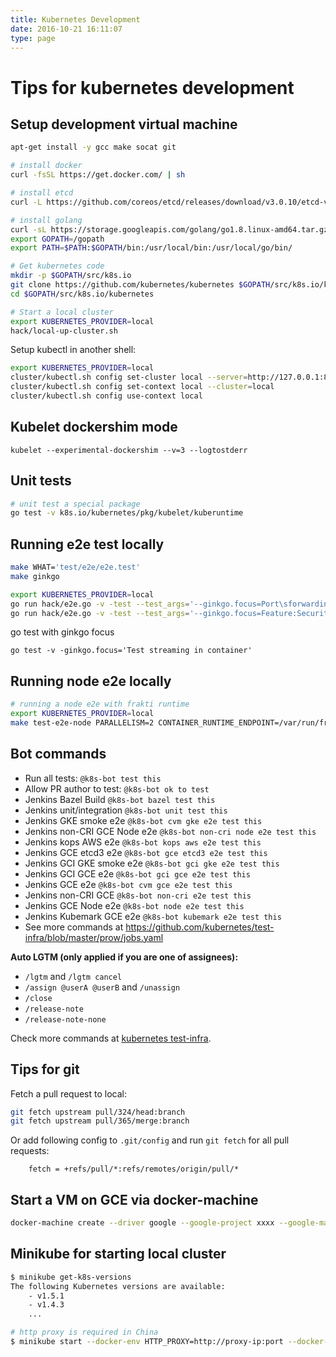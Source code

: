 ```yaml
---
title: Kubernetes Development
date: 2016-10-21 16:11:07
type: page
---
```


# Tips for kubernetes development

## Setup development virtual machine

```sh
apt-get install -y gcc make socat git

# install docker
curl -fsSL https://get.docker.com/ | sh

# install etcd
curl -L https://github.com/coreos/etcd/releases/download/v3.0.10/etcd-v3.0.10-linux-amd64.tar.gz -o etcd-v3.0.10-linux-amd64.tar.gz && tar xzvf etcd-v3.0.10-linux-amd64.tar.gz && /bin/cp -f etcd-v3.0.10-linux-amd64/{etcd,etcdctl} /usr/bin && rm -rf etcd-v3.0.10-linux-amd64*

# install golang
curl -sL https://storage.googleapis.com/golang/go1.8.linux-amd64.tar.gz | tar -C /usr/local -zxf -
export GOPATH=/gopath
export PATH=$PATH:$GOPATH/bin:/usr/local/bin:/usr/local/go/bin/

# Get kubernetes code
mkdir -p $GOPATH/src/k8s.io
git clone https://github.com/kubernetes/kubernetes $GOPATH/src/k8s.io/kubernetes
cd $GOPATH/src/k8s.io/kubernetes

# Start a local cluster
export KUBERNETES_PROVIDER=local
hack/local-up-cluster.sh
```

Setup kubectl in another shell:

```sh
export KUBERNETES_PROVIDER=local
cluster/kubectl.sh config set-cluster local --server=http://127.0.0.1:8080 --insecure-skip-tls-verify=true
cluster/kubectl.sh config set-context local --cluster=local
cluster/kubectl.sh config use-context local
```

## Kubelet dockershim mode

```
kubelet --experimental-dockershim --v=3 --logtostderr
```

## Unit tests

```sh
# unit test a special package
go test -v k8s.io/kubernetes/pkg/kubelet/kuberuntime
```

## Running e2e test locally

```sh
make WHAT='test/e2e/e2e.test'
make ginkgo

export KUBERNETES_PROVIDER=local
go run hack/e2e.go -v -test --test_args='--ginkgo.focus=Port\sforwarding'
go run hack/e2e.go -v -test --test_args='--ginkgo.focus=Feature:SecurityContext'
```

go test with ginkgo focus

```
go test -v -ginkgo.focus='Test streaming in container'
```

## Running node e2e locally

```sh
# running a node e2e with frakti runtime
export KUBERNETES_PROVIDER=local
make test-e2e-node PARALLELISM=2 CONTAINER_RUNTIME_ENDPOINT=/var/run/frakti.sock RUNTIME=remote FOCUS="\[Conformance\]"
```

## Bot commands

- Run all tests: `@k8s-bot test this`
- Allow PR author to test: `@k8s-bot ok to test`
- Jenkins Bazel Build `@k8s-bot bazel test this`
- Jenkins unit/integration `@k8s-bot unit test this`
- Jenkins GKE smoke e2e `@k8s-bot cvm gke e2e test this`
- Jenkins non-CRI GCE Node e2e `@k8s-bot non-cri node e2e test this`
- Jenkins kops AWS e2e `@k8s-bot kops aws e2e test this`
- Jenkins GCE etcd3 e2e `@k8s-bot gce etcd3 e2e test this`
- Jenkins GCI GKE smoke e2e `@k8s-bot gci gke e2e test this`
- Jenkins GCI GCE e2e `@k8s-bot gci gce e2e test this`
- Jenkins GCE e2e    `@k8s-bot cvm gce e2e test this`
- Jenkins non-CRI GCE  `@k8s-bot non-cri e2e test this`
- Jenkins GCE Node e2e `@k8s-bot node e2e test this`
- Jenkins Kubemark GCE e2e `@k8s-bot kubemark e2e test this`
- See more commands at <https://github.com/kubernetes/test-infra/blob/master/prow/jobs.yaml>

**Auto LGTM (only applied if you are one of assignees):**

- `/lgtm` and `/lgtm cancel`
- `/assign @userA @userB` and `/unassign`
- `/close`
- `/release-note`
- `/release-note-none`

Check more commands at [kubernetes test-infra](https://github.com/kubernetes/test-infra/blob/master/prow/commands.md).

## Tips for git

Fetch a pull request to local:

```sh
git fetch upstream pull/324/head:branch
git fetch upstream pull/365/merge:branch
```

Or add following config to `.git/config` and run `git fetch` for all pull requests:

```
    fetch = +refs/pull/*:refs/remotes/origin/pull/*
```

## Start a VM on GCE via docker-machine

```sh
docker-machine create --driver google --google-project xxxx --google-machine-type n1-standard-2 --google-disk-size 30 kubernetes
```

## Minikube for starting local cluster

```sh
$ minikube get-k8s-versions
The following Kubernetes versions are available:
    - v1.5.1
    - v1.4.3
    ...

# http proxy is required in China
$ minikube start --docker-env HTTP_PROXY=http://proxy-ip:port --docker-env HTTPS_PROXY=http://proxy-ip:port --vm-driver=xhyve
```
